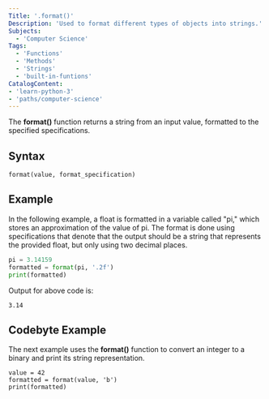 ```yaml
---
Title: '.format()'
Description: 'Used to format different types of objects into strings.'
Subjects:
  - 'Computer Science'
Tags:
  - 'Functions'
  - 'Methods'
  - 'Strings'
  - 'built-in-funtions'
CatalogContent:
- 'learn-python-3'
- 'paths/computer-science'
---
```


The **format()** function returns a string from an input value, formatted to the specified specifications.

## Syntax

```pseudo
format(value, format_specification)
```

## Example

In the following example, a float is formatted in a variable called "pi," which stores an approximation of the value of pi. The format is done using specifications that denote that the output should be a string that represents the provided float, but only using two decimal places.

```python
pi = 3.14159
formatted = format(pi, '.2f')
print(formatted)
```

Output for above code is:
```shell
3.14
```

## Codebyte Example

The next example uses the **format()** function to convert an integer to a binary and print its string representation.

```codebyte/python
value = 42
formatted = format(value, 'b')  
print(formatted)
```

